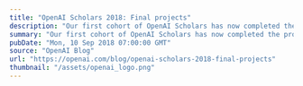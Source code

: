 ```yaml
---
title: "OpenAI Scholars 2018: Final projects"
description: "Our first cohort of OpenAI Scholars has now completed the program."
summary: "Our first cohort of OpenAI Scholars has now completed the program."
pubDate: "Mon, 10 Sep 2018 07:00:00 GMT"
source: "OpenAI Blog"
url: "https://openai.com/blog/openai-scholars-2018-final-projects"
thumbnail: "/assets/openai_logo.png"
---
```


